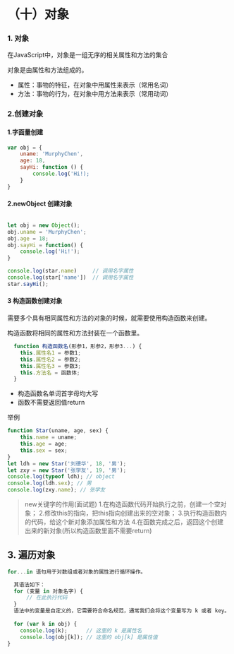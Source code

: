 # （十）对象

### 1. 对象

在JavaScript中，对象是一组无序的相关属性和方法的集合

对象是由属性和方法组成的。
- 属性：事物的特征，在对象中用属性来表示（常用名词）
- 方法：事物的行为，在对象中用方法来表示（常用动词）

### 2.创建对象

#### 1.字面量创建

```js
var obj = {
    uname: 'MurphyChen',
    age: 18,
    sayHi: function () {
        console.log('Hi!);
    }
}
```

#### 2.newObject 创建对象

```js

let obj = new Object();
obj.uname = 'MurphyChen';
obj.age = 18;
obj.sayHi = function() {
    console.log('Hi!');
}

```

```js
console.log(star.name)     // 调用名字属性
console.log(star['name'])  // 调用名字属性
star.sayHi();
```

#### 3 构造函数创建对象

需要多个具有相同属性和方法的对象的时候，就需要使用构造函数来创建。

构造函数将相同的属性和方法封装在一个函数里。

```js
  function 构造函数名(形参1，形参2，形参3...) {
    this.属性名1 = 参数1;
    this.属性名2 = 参数2;
    this.属性名3 = 参数3;
    this.方法名 = 函数体;
  }
```

- 构造函数名单词首字母均大写
- 函数不需要返回值return

举例

```js
function Star(uname, age, sex) {
    this.name = uname;
    this.age = age;
    this.sex = sex;
}
let ldh = new Star('刘德华', 18, '男');
let zxy = new Star('张学友', 19, '男');
console.log(typeof ldh); // object
console.log(ldh.sex); // 男
console.log(zxy.name); // 张学友
```

>new关键字的作用(面试题)
1.在构造函数代码开始执行之前，创建一个空对象；
2.修改this的指向，把this指向创建出来的空对象；
3.执行构造函数内的代码，给这个新对象添加属性和方法
4.在函数完成之后，返回这个创建出来的新对象(所以构造函数里面不需要return)

## 3. 遍历对象

```js
for...in 语句用于对数组或者对象的属性进行循环操作。

  其语法如下：
  for (变量 in 对象名字) {
      // 在此执行代码
  }
  语法中的变量是自定义的，它需要符合命名规范，通常我们会将这个变量写为 k 或者 key。
  
  for (var k in obj) {
    console.log(k);      // 这里的 k 是属性名
    console.log(obj[k]); // 这里的 obj[k] 是属性值
}
```